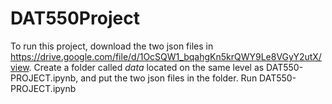 # DAT550Project

To run this project, download the two json files in https://drive.google.com/file/d/1OcSQW1_bqahgKn5krQWY9Le8VGyY2utX/view.
Create a folder called *data* located on the same level as DAT550-PROJECT.ipynb, and put the two json files in the folder.
Run DAT550-PROJECT.ipynb